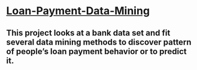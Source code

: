 # [Loan-Payment-Data-Mining](https://www.kaggle.com/zhijinzhai/loandata)
## This project looks at a bank data set and fit several data mining methods to discover pattern of people’s loan payment behavior or to predict it. 
